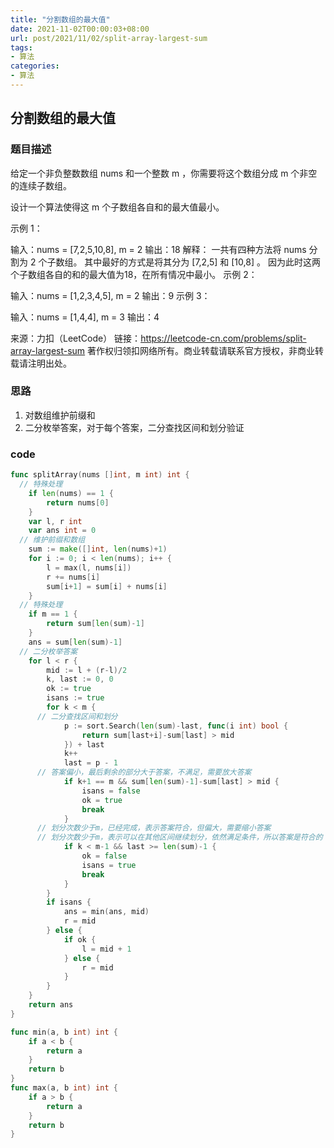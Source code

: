```yaml
---
title: "分割数组的最大值"
date: 2021-11-02T00:00:03+08:00
url: post/2021/11/02/split-array-largest-sum
tags:
- 算法
categories: 
- 算法
---
```


## 分割数组的最大值

### 题目描述

给定一个非负整数数组 nums 和一个整数 m ，你需要将这个数组分成 m 个非空的连续子数组。

设计一个算法使得这 m 个子数组各自和的最大值最小。

 

示例 1：

输入：nums = [7,2,5,10,8], m = 2
输出：18
解释：
一共有四种方法将 nums 分割为 2 个子数组。 其中最好的方式是将其分为 [7,2,5] 和 [10,8] 。
因为此时这两个子数组各自的和的最大值为18，在所有情况中最小。
示例 2：

输入：nums = [1,2,3,4,5], m = 2
输出：9
示例 3：

输入：nums = [1,4,4], m = 3
输出：4

来源：力扣（LeetCode）
链接：https://leetcode-cn.com/problems/split-array-largest-sum
著作权归领扣网络所有。商业转载请联系官方授权，非商业转载请注明出处。

### 思路

1. 对数组维护前缀和
2. 二分枚举答案，对于每个答案，二分查找区间和划分验证

### code

```go
func splitArray(nums []int, m int) int {
  // 特殊处理
	if len(nums) == 1 {
		return nums[0]
	}
	var l, r int
	var ans int = 0
  // 维护前缀和数组
	sum := make([]int, len(nums)+1)
	for i := 0; i < len(nums); i++ {
		l = max(l, nums[i])
		r += nums[i]
		sum[i+1] = sum[i] + nums[i]
	}
  // 特殊处理
	if m == 1 {
		return sum[len(sum)-1]
	}
	ans = sum[len(sum)-1]
  // 二分枚举答案
	for l < r {
		mid := l + (r-l)/2
		k, last := 0, 0
		ok := true
		isans := true
		for k < m {
      // 二分查找区间和划分
			p := sort.Search(len(sum)-last, func(i int) bool {
				return sum[last+i]-sum[last] > mid
			}) + last
			k++
			last = p - 1
      // 答案偏小，最后剩余的部分大于答案，不满足，需要放大答案
			if k+1 == m && sum[len(sum)-1]-sum[last] > mid {
				isans = false
				ok = true
				break
			}
      // 划分次数少于m，已经完成，表示答案符合，但偏大，需要缩小答案
      // 划分次数少于m，表示可以在其他区间继续划分，依然满足条件，所以答案是符合的
			if k < m-1 && last >= len(sum)-1 {
				ok = false
				isans = true
				break
			}
		}
		if isans {
			ans = min(ans, mid)
			r = mid
		} else {
			if ok {
				l = mid + 1
			} else {
				r = mid
			}
		}
	}
	return ans
}

func min(a, b int) int {
	if a < b {
		return a
	}
	return b
}
func max(a, b int) int {
	if a > b {
		return a
	}
	return b
}
```

